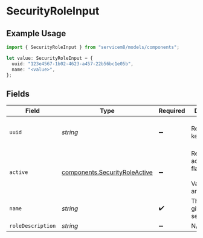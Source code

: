 # SecurityRoleInput

## Example Usage

```typescript
import { SecurityRoleInput } from "servicem8/models/components";

let value: SecurityRoleInput = {
  uuid: "123e4567-1b02-4623-a457-22b56bc1e05b",
  name: "<value>",
};
```

## Fields

| Field                                                                          | Type                                                                           | Required                                                                       | Description                                                                    | Example                                                                        |
| ------------------------------------------------------------------------------ | ------------------------------------------------------------------------------ | ------------------------------------------------------------------------------ | ------------------------------------------------------------------------------ | ------------------------------------------------------------------------------ |
| `uuid`                                                                         | *string*                                                                       | :heavy_minus_sign:                                                             | Record UUID key                                                                | 123e4567-1b02-4623-a457-22b56bc1e05b                                           |
| `active`                                                                       | [components.SecurityRoleActive](../../models/components/securityroleactive.md) | :heavy_minus_sign:                                                             | Record active/deleted flag. <br/><br/>Valid values are [0,1]                   |                                                                                |
| `name`                                                                         | *string*                                                                       | :heavy_check_mark:                                                             | The name given to the security role                                            |                                                                                |
| `roleDescription`                                                              | *string*                                                                       | :heavy_minus_sign:                                                             | N/A                                                                            |                                                                                |